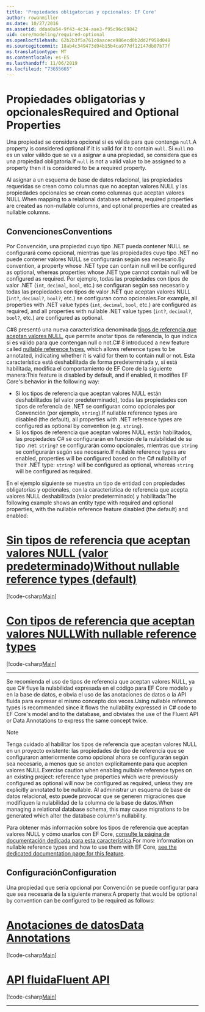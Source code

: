 ```yaml
---
title: 'Propiedades obligatorias y opcionales: EF Core'
author: rowanmiller
ms.date: 10/27/2016
ms.assetid: ddaa0a54-9f43-4c34-aae3-f95c96c69842
uid: core/modeling/required-optional
ms.openlocfilehash: 62b2b3f5a761c0aacece986ecd0b2dd2f958d048
ms.sourcegitcommit: 18ab4c349473d94b15b4ca977df12147db07b77f
ms.translationtype: MT
ms.contentlocale: es-ES
ms.lasthandoff: 11/06/2019
ms.locfileid: "73655665"
---
```

# <a name="required-and-optional-properties"></a><span data-ttu-id="09fcb-102">Propiedades obligatorias y opcionales</span><span class="sxs-lookup"><span data-stu-id="09fcb-102">Required and Optional Properties</span></span>

<span data-ttu-id="09fcb-103">Una propiedad se considera opcional si es válida para que contenga `null`.</span><span class="sxs-lookup"><span data-stu-id="09fcb-103">A property is considered optional if it is valid for it to contain `null`.</span></span> <span data-ttu-id="09fcb-104">Si `null` no es un valor válido que se va a asignar a una propiedad, se considera que es una propiedad obligatoria.</span><span class="sxs-lookup"><span data-stu-id="09fcb-104">If `null` is not a valid value to be assigned to a property then it is considered to be a required property.</span></span>

<span data-ttu-id="09fcb-105">Al asignar a un esquema de base de datos relacional, las propiedades requeridas se crean como columnas que no aceptan valores NULL y las propiedades opcionales se crean como columnas que aceptan valores NULL.</span><span class="sxs-lookup"><span data-stu-id="09fcb-105">When mapping to a relational database schema, required properties are created as non-nullable columns, and optional properties are created as nullable columns.</span></span>

## <a name="conventions"></a><span data-ttu-id="09fcb-106">Convenciones</span><span class="sxs-lookup"><span data-stu-id="09fcb-106">Conventions</span></span>

<span data-ttu-id="09fcb-107">Por Convención, una propiedad cuyo tipo .NET pueda contener NULL se configurará como opcional, mientras que las propiedades cuyo tipo .NET no puede contener valores NULL se configurarán según sea necesario.</span><span class="sxs-lookup"><span data-stu-id="09fcb-107">By convention, a property whose .NET type can contain null will be configured as optional, whereas properties whose .NET type cannot contain null will be configured as required.</span></span> <span data-ttu-id="09fcb-108">Por ejemplo, todas las propiedades con tipos de valor .NET (`int`, `decimal`, `bool`, etc.) se configuran según sea necesario y todas las propiedades con tipos de valor .NET que aceptan valores NULL (`int?`, `decimal?`, `bool?`, etc.) se configuran como opcionales.</span><span class="sxs-lookup"><span data-stu-id="09fcb-108">For example, all properties with .NET value types (`int`, `decimal`, `bool`, etc.) are configured as required, and all properties with nullable .NET value types (`int?`, `decimal?`, `bool?`, etc.) are configured as optional.</span></span>

<span data-ttu-id="09fcb-109">C#8 presentó una nueva característica denominada [tipos de referencia que aceptan valores NULL](/dotnet/csharp/tutorials/nullable-reference-types), que permite anotar tipos de referencia, lo que indica si es válido para que contengan null o not.</span><span class="sxs-lookup"><span data-stu-id="09fcb-109">C# 8 introduced a new feature called [nullable reference types](/dotnet/csharp/tutorials/nullable-reference-types), which allows reference types to be annotated, indicating whether it is valid for them to contain null or not.</span></span> <span data-ttu-id="09fcb-110">Esta característica está deshabilitada de forma predeterminada y, si está habilitada, modifica el comportamiento de EF Core de la siguiente manera:</span><span class="sxs-lookup"><span data-stu-id="09fcb-110">This feature is disabled by default, and if enabled, it modifies EF Core's behavior in the following way:</span></span>

* <span data-ttu-id="09fcb-111">Si los tipos de referencia que aceptan valores NULL están deshabilitados (el valor predeterminado), todas las propiedades con tipos de referencia de .NET se configuran como opcionales por Convención (por ejemplo, `string`).</span><span class="sxs-lookup"><span data-stu-id="09fcb-111">If nullable reference types are disabled (the default), all properties with .NET reference types are configured as optional by convention (e.g. `string`).</span></span>
* <span data-ttu-id="09fcb-112">Si los tipos de referencia que aceptan valores NULL están habilitados, las propiedades C# se configurarán en función de la nulabilidad de su tipo .net: `string?` se configurarán como opcionales, mientras que `string` se configurarán según sea necesario.</span><span class="sxs-lookup"><span data-stu-id="09fcb-112">If nullable reference types are enabled, properties will be configured based on the C# nullability of their .NET type: `string?` will be configured as optional, whereas `string` will be configured as required.</span></span>

<span data-ttu-id="09fcb-113">En el ejemplo siguiente se muestra un tipo de entidad con propiedades obligatorias y opcionales, con la característica de referencia que acepta valores NULL deshabilitada (valor predeterminado) y habilitada:</span><span class="sxs-lookup"><span data-stu-id="09fcb-113">The following example shows an entity type with required and optional properties, with the nullable reference feature disabled (the default) and enabled:</span></span>

# <a name="without-nullable-reference-types-defaulttabwithout-nrt"></a>[<span data-ttu-id="09fcb-114">Sin tipos de referencia que aceptan valores NULL (valor predeterminado)</span><span class="sxs-lookup"><span data-stu-id="09fcb-114">Without nullable reference types (default)</span></span>](#tab/without-nrt)

[!code-csharp[Main](../../../samples/core/Miscellaneous/NullableReferenceTypes/CustomerWithoutNullableReferenceTypes.cs?name=Customer&highlight=4-8)]

# <a name="with-nullable-reference-typestabwith-nrt"></a>[<span data-ttu-id="09fcb-115">Con tipos de referencia que aceptan valores NULL</span><span class="sxs-lookup"><span data-stu-id="09fcb-115">With nullable reference types</span></span>](#tab/with-nrt)

[!code-csharp[Main](../../../samples/core/Miscellaneous/NullableReferenceTypes/Customer.cs?name=Customer&highlight=4-6)]

***

<span data-ttu-id="09fcb-116">Se recomienda el uso de tipos de referencia que aceptan valores NULL, ya que C# fluye la nulabilidad expresada en el código para EF Core modelo y en la base de datos, e obvia el uso de las anotaciones de datos o la API fluida para expresar el mismo concepto dos veces.</span><span class="sxs-lookup"><span data-stu-id="09fcb-116">Using nullable reference types is recommended since it flows the nullability expressed in C# code to EF Core's model and to the database, and obviates the use of the Fluent API or Data Annotations to express the same concept twice.</span></span>

> [!NOTE]
> <span data-ttu-id="09fcb-117">Tenga cuidado al habilitar los tipos de referencia que aceptan valores NULL en un proyecto existente: las propiedades de tipo de referencia que se configuraron anteriormente como opcional ahora se configurarán según sea necesario, a menos que se anoten explícitamente para que acepten valores NULL.</span><span class="sxs-lookup"><span data-stu-id="09fcb-117">Exercise caution when enabling nullable reference types on an existing project: reference type properties which were previously configured as optional will now be configured as required, unless they are explicitly annotated to be nullable.</span></span> <span data-ttu-id="09fcb-118">Al administrar un esquema de base de datos relacional, esto puede provocar que se generen migraciones que modifiquen la nulabilidad de la columna de la base de datos.</span><span class="sxs-lookup"><span data-stu-id="09fcb-118">When managing a relational database schema, this may cause migrations to be generated which alter the database column's nullability.</span></span>

<span data-ttu-id="09fcb-119">Para obtener más información sobre los tipos de referencia que aceptan valores NULL y cómo usarlos con EF Core, [consulte la página de documentación dedicada para esta característica](xref:core/miscellaneous/nullable-reference-types).</span><span class="sxs-lookup"><span data-stu-id="09fcb-119">For more information on nullable reference types and how to use them with EF Core, [see the dedicated documentation page for this feature](xref:core/miscellaneous/nullable-reference-types).</span></span>

## <a name="configuration"></a><span data-ttu-id="09fcb-120">Configuración</span><span class="sxs-lookup"><span data-stu-id="09fcb-120">Configuration</span></span>

<span data-ttu-id="09fcb-121">Una propiedad que sería opcional por Convención se puede configurar para que sea necesaria de la siguiente manera:</span><span class="sxs-lookup"><span data-stu-id="09fcb-121">A property that would be optional by convention can be configured to be required as follows:</span></span>

# <a name="data-annotationstabdata-annotations"></a>[<span data-ttu-id="09fcb-122">Anotaciones de datos</span><span class="sxs-lookup"><span data-stu-id="09fcb-122">Data Annotations</span></span>](#tab/data-annotations)

[!code-csharp[Main](../../../samples/core/Modeling/DataAnnotations/Required.cs?highlight=14)]

# <a name="fluent-apitabfluent-api"></a>[<span data-ttu-id="09fcb-123">API fluida</span><span class="sxs-lookup"><span data-stu-id="09fcb-123">Fluent API</span></span>](#tab/fluent-api)

[!code-csharp[Main](../../../samples/core/Modeling/FluentAPI/Required.cs?highlight=11-13)]

***
